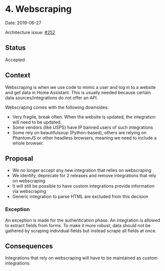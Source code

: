 # 4. Webscraping
Date: 2019-06-27

Architecture issue: [#252](https://github.com/home-assistant/architecture/issues/252)

## Status

Accepted

## Context

Webscraping is when we use code to mimic a user and log in to a website and get data in Home Assistant. This is usually needed because certain data sources/integrations do not offer an API.

Webscraping comes with the following downsides:

- Very fragile, break often. When the website is updated, the integration will need to be updated.
- Some vendors (like USPS) have IP banned users of such integrations
- Some rely on beautifulsoup (Python-based), others are relying on PhantomJS or other headless browsers, meaning we need to include a whole browser.

## Proposal

- We no longer accept any new integration that relies on webscraping
- We identify, deprecate for 2 releases and remove integrations that rely on webscraping
- It will still be possible to have custom integrations provide information via webscraping
- Generic integration to parse HTML are excluded from this decision

### Exception

An exception is made for the authentication phase. An integration is allowed to extract fields from forms. To make it more robust, data should not be gathered by scraping individual fields but instead scrape all fields at once.

## Consequences

Integrations that rely on webscraping will have to be maintained as custom integrations.
